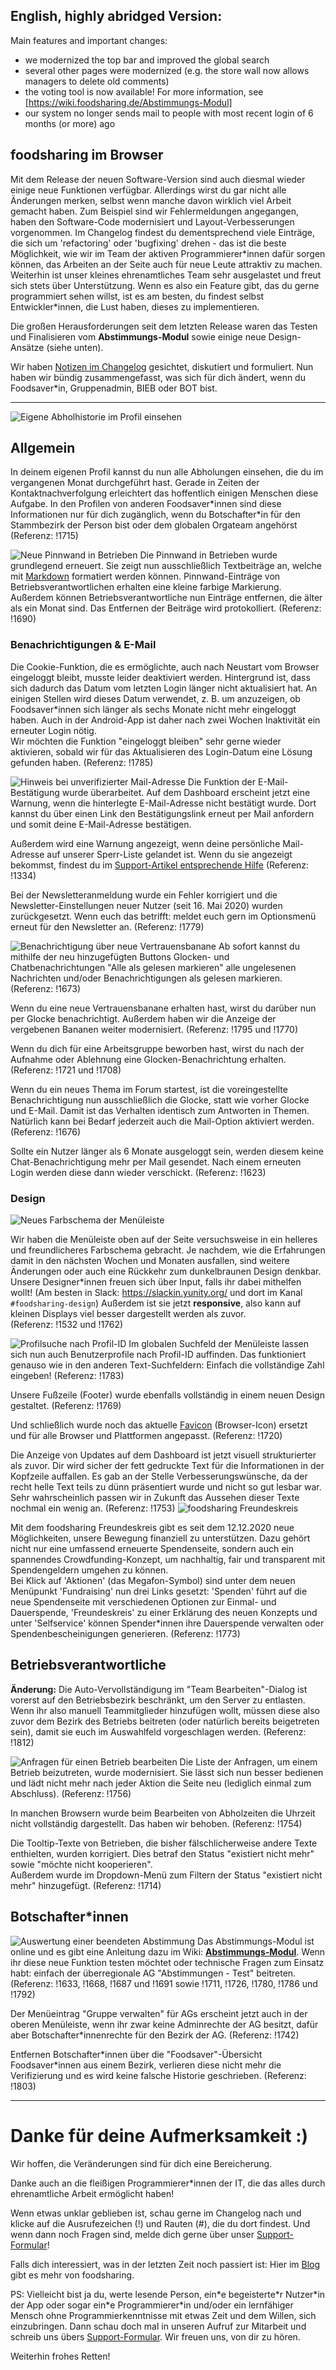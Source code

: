 ## English, highly abridged Version:

Main features and important changes:
- we modernized the top bar and improved the global search
- several other pages were modernized (e.g. the store wall now allows managers to delete old comments)
- the voting tool is now available! For more information, see [https://wiki.foodsharing.de/Abstimmungs-Modul]
- our system no longer sends mail to people with most recent login of 6 months (or more) ago

## foodsharing im Browser

Mit dem Release der neuen Software-Version sind auch diesmal wieder einige neue Funktionen verfügbar. Allerdings wirst du gar nicht alle Änderungen merken, selbst wenn manche davon wirklich viel Arbeit gemacht haben. Zum Beispiel sind wir Fehlermeldungen angegangen, haben den Software-Code modernisiert und Layout-Verbesserungen vorgenommen.
Im Changelog findest du dementsprechend viele Einträge, die sich um 'refactoring' oder 'bugfixing' drehen - das ist die beste Möglichkeit, wie wir im Team der aktiven Programmierer\*innen dafür sorgen können, das Arbeiten an der Seite auch für neue Leute attraktiv zu machen. Weiterhin ist unser kleines ehrenamtliches Team sehr ausgelastet und freut sich stets über Unterstützung. Wenn es also ein Feature gibt, das du gerne programmiert sehen willst, ist es am besten, du findest selbst Entwickler\*innen, die Lust haben, dieses zu implementieren.

Die großen Herausforderungen seit dem letzten Release waren das Testen und Finalisieren vom **Abstimmungs-Modul** sowie einige neue Design-Ansätze (siehe unten).

Wir haben [Notizen im Changelog](?page=content&sub=changelog) gesichtet, diskutiert und formuliert. Nun haben wir bündig zusammengefasst, was sich für dich ändert, wenn du Foodsaver\*in, Gruppenadmin, BIEB oder BOT bist.

---
![](./img/releasenotes/2020-12-pickup-history.png#left-clear "Eigene Abholhistorie im Profil einsehen")
## Allgemein
In deinem eigenen Profil kannst du nun alle Abholungen einsehen, die du im vergangenen Monat durchgeführt hast. Gerade in Zeiten der Kontaktnachverfolgung erleichtert das hoffentlich einigen Menschen diese Aufgabe.
In den Profilen von anderen Foodsaver\*innen sind diese Informationen nur für dich zugänglich, wenn du Botschafter\*in für den Stammbezirk der Person bist oder dem globalen Orgateam angehörst
(Referenz: !1715)

![](./img/releasenotes/2020-12-store-wall.jpg#right-clear "Neue Pinnwand in Betrieben") Die Pinnwand in Betrieben wurde grundlegend erneuert.
Sie zeigt nun ausschließlich Textbeiträge an, welche mit [Markdown](https://markdown.de/) formatiert werden können.
Pinnwand-Einträge von Betriebsverantwortlichen erhalten eine kleine farbige Markierung.  
Außerdem können Betriebsverantwortliche nun Einträge entfernen, die älter als ein Monat sind.
Das Entfernen der Beiträge wird protokolliert.
(Referenz: !1690)

### Benachrichtigungen & E-Mail

Die Cookie-Funktion, die es ermöglichte, auch nach Neustart vom Browser eingeloggt bleibt, musste leider deaktiviert werden. Hintergrund ist, dass sich dadurch das Datum vom letzten Login länger nicht aktualisiert hat.
An einigen Stellen wird dieses Datum verwendet, z. B. um anzuzeigen, ob Foodsaver\*innen sich länger als sechs Monate nicht mehr eingeloggt haben. Auch in der Android-App ist daher nach zwei Wochen Inaktivität ein erneuter Login nötig.  
Wir möchten die Funktion "eingeloggt bleiben" sehr gerne wieder aktivieren, sobald wir für das Aktualisieren des Login-Datum eine Lösung gefunden haben.
(Referenz: !1785)

![](./img/releasenotes/2020-12-verify-mail.jpg#left-clear "Hinweis bei unverifizierter Mail-Adresse") Die Funktion der E-Mail-Bestätigung wurde überarbeitet. Auf dem Dashboard erscheint jetzt eine Warnung, wenn die hinterlegte E-Mail-Adresse nicht bestätigt wurde.
Dort kannst du über einen Link den Bestätigungslink erneut per Mail anfordern und somit deine E-Mail-Adresse bestätigen.  

Außerdem wird eine Warnung angezeigt, wenn deine persönliche Mail-Adresse auf unserer Sperr-Liste gelandet ist. Wenn du sie angezeigt bekommst, findest du im [Support-Artikel entsprechende Hilfe](https://foodsharing.freshdesk.com/support/solutions/articles/77000299947-e-mail-sperre-im-profil)
(Referenz: !1334)

Bei der Newsletteranmeldung wurde ein Fehler korrigiert und die Newsletter-Einstellungen neuer Nutzer (seit 16. Mai 2020) wurden zurückgesetzt. Wenn euch das betrifft: meldet euch gern im Optionsmenü erneut für den Newsletter an.
(Referenz: !1779)

![](./img/releasenotes/2020-12-banana.jpg#right-clear "Benachrichtigung über neue Vertrauensbanane") Ab sofort kannst du mithilfe der neu hinzugefügten Buttons Glocken- und Chatbenachrichtungen "Alle als gelesen markieren" alle ungelesenen Nachrichten und/oder Benachrichtigungen als gelesen markieren.
(Referenz: !1673)

Wenn du eine neue Vertrauensbanane erhalten hast, wirst du darüber nun per Glocke benachrichtigt. Außerdem haben wir die Anzeige der vergebenen Bananen weiter modernisiert.
(Referenz: !1795 und !1770)

Wenn du dich für eine Arbeitsgruppe beworben hast, wirst du nach der Aufnahme oder Ablehnung eine Glocken-Benachrichtung erhalten.
(Referenz: !1721 und !1708)

Wenn du ein neues Thema im Forum startest, ist die voreingestellte Benachrichtigung nun ausschließlich die Glocke, statt wie vorher Glocke und E-Mail. Damit ist das Verhalten identisch zum Antworten in Themen.  
Natürlich kann bei Bedarf jederzeit auch die Mail-Option aktiviert werden.
(Referenz: !1676)

Sollte ein Nutzer länger als 6 Monate ausgeloggt sein, werden diesem keine Chat-Benachrichtigung mehr per Mail gesendet. Nach einem erneuten Login werden diese dann wieder verschickt.
(Referenz: !1623)

### Design
![](./img/releasenotes/2020-12-topbar.png "Neues Farbschema der Menüleiste")

Wir haben die Menüleiste oben auf der Seite versuchsweise in ein helleres und freundlicheres Farbschema gebracht. Je nachdem, wie die Erfahrungen damit in den nächsten Wochen und Monaten ausfallen, sind weitere Änderungen oder auch eine Rückkehr zum dunkelbraunen Design denkbar. Unsere Designer\*innen freuen sich über Input, falls ihr dabei mithelfen wollt! (Am besten in Slack: https://slackin.yunity.org/ und dort im Kanal `#foodsharing-design`)
Außerdem ist sie jetzt **responsive**, also kann auf kleinen Displays viel besser dargestellt werden als zuvor.  
(Referenz: !1532 und !1762)

![](./img/releasenotes/2020-12-topbar-search.jpg#left-clear "Profilsuche nach Profil-ID") Im globalen Suchfeld der Menüleiste lassen sich nun auch Benutzerprofile nach Profil-ID auffinden.
Das funktioniert genauso wie in den anderen Text-Suchfeldern: Einfach die vollständige Zahl eingeben!
(Referenz: !1783)

Unsere Fußzeile (Footer) wurde ebenfalls vollständig in einem neuen Design gestaltet.
(Referenz: !1769)

Und schließlich wurde noch das aktuelle [Favicon](https://de.wikipedia.org/wiki/Favicon) (Browser-Icon) ersetzt und für alle Browser und Plattformen angepasst. (Referenz: !1720)

Die Anzeige von Updates auf dem Dashboard ist jetzt visuell strukturierter als zuvor. Dir wird sicher der fett gedruckte Text für die Informationen in der Kopfzeile auffallen. Es gab an der Stelle Verbesserungswünsche, da der recht helle Text teils zu dünn präsentiert wurde und nicht so gut lesbar war. Sehr wahrscheinlich passen wir in Zukunft das Aussehen dieser Texte nochmal ein wenig an.
(Referenz: !1753)
![](./img/releasenotes/2020-12-freundekreis-250px.jpg#right "foodsharing Freundeskreis")

Mit dem foodsharing Freundeskreis gibt es seit dem 12.12.2020 neue Möglichkeiten, unsere Bewegung finanziell zu unterstützen. Dazu gehört nicht nur eine umfassend erneuerte Spendenseite, sondern auch ein spannendes Crowdfunding-Konzept, um nachhaltig, fair und transparent mit Spendengeldern umgehen zu können.  
Bei Klick auf 'Aktionen' (das Megafon-Symbol) sind unter dem neuen Menüpunkt 'Fundraising' nun drei Links gesetzt: 'Spenden' führt auf die neue Spendenseite mit verschiedenen Optionen zur Einmal- und Dauerspende, 'Freundeskreis' zu einer Erklärung des neuen Konzepts und unter 'Selfservice' können Spender\*innen ihre Dauerspende verwalten oder Spendenbescheinigungen generieren.
(Referenz: !1773)

## Betriebsverantwortliche

**Änderung:** Die Auto-Vervollständigung im "Team Bearbeiten"-Dialog ist vorerst auf den Betriebsbezirk beschränkt, um den Server zu entlasten. Wenn ihr also manuell Teammitglieder hinzufügen wollt, müssen diese also zuvor dem Bezirk des Betriebs beitreten (oder natürlich bereits beigetreten sein), damit sie euch im Auswahlfeld vorgeschlagen werden.
(Referenz: !1812)

![](./img/releasenotes/2020-12-store-request.png#left-clear "Anfragen für einen Betrieb bearbeiten") Die Liste der Anfragen, um einem Betrieb beizutreten, wurde modernisiert.
Sie lässt sich nun besser bedienen und lädt nicht mehr nach jeder Aktion die Seite neu (lediglich einmal zum Abschluss).
(Referenz: !1756)

In manchen Browsern wurde beim Bearbeiten von Abholzeiten die Uhrzeit nicht vollständig dargestellt.
Das haben wir behoben. (Referenz: !1754)

Die Tooltip-Texte von Betrieben, die bisher fälschlicherweise andere Texte enthielten, wurden korrigiert.
Dies betraf den Status "existiert nicht mehr" sowie "möchte nicht kooperieren".  
Außerdem wurde im Dropdown-Menü zum Filtern der Status "existiert nicht mehr" hinzugefügt.
(Referenz: !1714)


## Botschafter\*innen

![](./img/releasenotes/2020-12-voting.png#right-clear "Auswertung einer beendeten Abstimmung")
Das Abstimmungs-Modul ist online und es gibt eine Anleitung dazu im Wiki: [**Abstimmungs-Modul**](https://wiki.foodsharing.de/Abstimmungs-Modul). Wenn ihr diese neue Funktion testen möchtet oder technische Fragen zum Einsatz habt: einfach der überregionale AG "Abstimmungen - Test" beitreten.  
(Referenz: !1633, !1668, !1687 und !1691 sowie !1711, !1726, !1780, !1786 und !1792)

Der Menüeintrag "Gruppe verwalten" für AGs erscheint jetzt auch in der oberen Menüleiste, wenn ihr zwar keine Adminrechte der AG besitzt, dafür aber Botschafter\*innenrechte für den Bezirk der AG.
(Referenz: !1742)

Entfernen Botschafter\*innen über die "Foodsaver"-Übersicht Foodsaver\*innen aus einem Bezirk, verlieren diese nicht mehr die Verifizierung und es wird keine falsche Historie geschrieben.
(Referenz: !1803)

---
# Danke für deine Aufmerksamkeit :)

Wir hoffen, die Veränderungen sind für dich eine Bereicherung.

Danke auch an die fleißigen Programmierer\*innen der IT, die das alles durch ehrenamtliche Arbeit ermöglicht haben!

Wenn etwas unklar geblieben ist, schau gerne im Changelog nach und klicke auf die Ausrufezeichen (!) und Rauten (#), die du dort findest. Und wenn dann noch Fragen sind, melde dich gerne über unser [Support-Formular](https://foodsharing.freshdesk.com/support/home)!

Falls dich interessiert, was in der letzten Zeit noch passiert ist: Hier im [Blog](https://devblog.foodsharing.de/) gibt es mehr von foodsharing.

PS: Vielleicht bist ja du, werte lesende Person, ein\*e begeisterte\*r Nutzer\*in der App oder sogar ein\*e Programmierer\*in und/oder ein lernfähiger Mensch ohne Programmierkenntnisse mit etwas Zeit und dem Willen, sich einzubringen. Dann schau doch mal in unseren Aufruf zur Mitarbeit und schreib uns übers [Support-Formular](https://foodsharing.freshdesk.com/support/home). Wir freuen uns, von dir zu hören.

Weiterhin frohes Retten!

